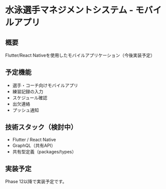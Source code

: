 # 水泳選手マネジメントシステム - モバイルアプリ

## 概要
Flutter/React Nativeを使用したモバイルアプリケーション（今後実装予定）

## 予定機能
- 選手・コーチ向けモバイルアプリ
- 練習記録の入力
- スケジュール確認
- 出欠連絡
- プッシュ通知

## 技術スタック（検討中）
- Flutter / React Native
- GraphQL（共有API）
- 共有型定義（packages/types）

## 実装予定
Phase 12以降で実装予定です。
